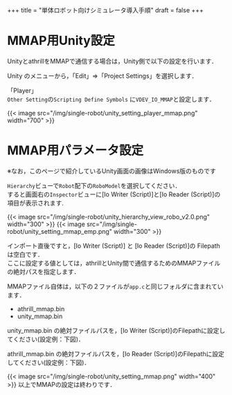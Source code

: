 +++
title = "単体ロボット向けシミュレータ導入手順"
draft = false
+++

# MMAP用Unity設定

UnityとathrillをMMAPで通信する場合は，Unity側で以下の設定を行います．

Unity のメニューから，「Edit」⇒「Project Settings」を選択します．

「Player」  
`Other Setting`の`Scripting Define Symbols` に`VDEV_IO_MMAP`と設定します．

{{< image src="/img/single-robot/unity_setting_player_mmap.png" width="700" >}}

# MMAP用パラメータ設定


※なお，このページで紹介しているUnity画面の画像はWindows版のものです

`Hierarchy`ビューで`Robot`配下の`RoboModel`を選択してください．  
すると画面右の`Inspector`ビューに[Io Writer (Script)]と[Io Reader (Script)]の項目が表示されます. 

{{< image src="/img/single-robot/unity_hierarchy_view_robo_v2.0.png" width="300" >}}
{{< image src="/img/single-robot/unity_setting_mmap_emp.png" width="300" >}}

インポート直後ですと，[Io Writer (Script)] と [Io Reader (Script)]の Filepath は空白です．  
ここに設定する値としては，athrillとUnity間で通信するためのMMAPファイルの絶対パスを指定します．

MMAPファイル自体は，以下の２ファイルが```app.c```と同じフォルダに含まれています．

- athrill_mmap.bin
- unity_mmap.bin

unity_mmap.bin の絶対ファイルパスを，[Io Writer (Script)]のFilepathに設定してください(設定例：下図)．

athrill_mmap.bin の絶対ファイルパスを，[Io Reader (Script)]のFilepathに設定してください(設定例：下図)．

{{< image src="/img/single-robot/unity_setting_mmap.png" width="400" >}}
以上でMMAPの設定は終わりです．
